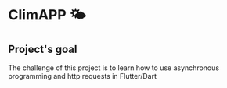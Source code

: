 # ClimAPP 🌤

## Project's goal

The challenge of this project is to learn how to use asynchronous programming and http requests in Flutter/Dart


